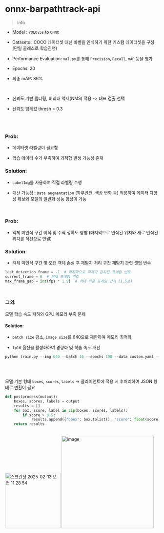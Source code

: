 # onnx-barpathtrack-api

> Info

- Model : `YOLOv5s` to `ONNX`
- Datasets : COCO 데이터셋 대신 바벨을 인식하기 위한 커스텀 데이터셋을 구성 (단일 클래스로 학습진행)
- Performance Evaluation: `val.py`를 통해 `Precision`, `Recall`, `mAP` 등을 평가
- Epochs: 20
- 최종 mAP: 86%

  <br>

- 신뢰도 기반 필터링, 비최대 억제(NMS) 적용 -> 대표 검출 선택
- 신뢰도 임계값 thresh = 0.3

<br>
<br>

### Prob:
- 데이터셋 라벨링이 필요함
  
- 학습 데이터 수가 부족하여 과적합 발생 가능성 존재

### Solution:
- `LabelImg`를 사용하여 직접 라벨링 수행
  
- 개선 가능성 : `Data augmentation` (좌우반전, 색상 변화 등) 적용하여 데이터 다양성 확보와 모델의 일반화 성능 향상이 가능

<br>

### Prob:
- 객체 미인식 구간 궤적 및 수직 정확도 영향
(마지막으로 인식된 위치와 새로 인식된 위치를 직선으로 연결)

### Solution:
- 객체 미인식 구간 및 오랜 객체 손실 후 재탐지 처리
구간 재탐지 관련 셋업 변수
```python
last_detection_frame = -1  # 마지막으로 객체가 감지된 프레임 번호
current_frame = 0  # 현재 프레임 번호
max_frame_gap = int(fps * 1.5)  # 최대 허용 프레임 간격 (1.5초)
```

<br>

#### 그 외:
모델 학습 속도 저하와 GPU 메모리 부족 문제

#### Solution:
- `batch size` 감소, `image size`를 640으로 제한하여 메모리 최적화
  
- `fp16` 옵션을 활성화하여 경량화 및 학습 속도 개선
```python
python train.py --img 640 --batch 16 --epochs 100 --data custom.yaml --weights yolov5s.pt
```

<br>
<br>

모델 기본 형태 `boxes`, `scores`, `labels` -> 클라이언트에 적용 시 후처리하여 JSON 형태로 변환이 필요
```python
def postprocess(output):
    boxes, scores, labels = output
    results = []
    for box, score, label in zip(boxes, scores, labels):
        if score > 0.5:
            results.append({"bbox": box.tolist(), "score": float(score), "label": int(label)})
    return results
```
<br>

<img width="181" alt="스크린샷 2025-02-13 오전 11 28 54" src="https://github.com/user-attachments/assets/960004aa-ef30-482b-bfd9-2239457c67fc" />
<img width="302" alt="image" src="https://github.com/user-attachments/assets/06f8f567-aa53-4b9a-b686-9328df059b75" />



